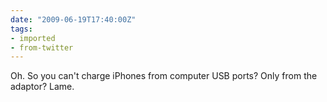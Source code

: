 ```yaml
---
date: "2009-06-19T17:40:00Z"
tags:
- imported
- from-twitter
---
```

Oh. So you can't charge iPhones from computer USB ports? Only from the adaptor? Lame.
